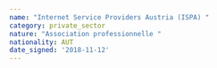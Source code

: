 ```yaml
---
name: "Internet Service Providers Austria (ISPA) "
category: private_sector
nature: "Association professionnelle "
nationality: AUT
date_signed: '2018-11-12'
---
```

    